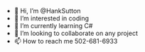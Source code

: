 - 👋 Hi, I’m @HankSutton
- 👀 I’m interested in coding
- 🌱 I’m currently learning C#
- 💞️ I’m looking to collaborate on any project
- 📫 How to reach me 502-681-6933

<!---
HankSutton/HankSutton is a ✨ special ✨ repository because its `README.md` (this file) appears on your GitHub profile.
You can click the Preview link to take a look at your changes.
--->
